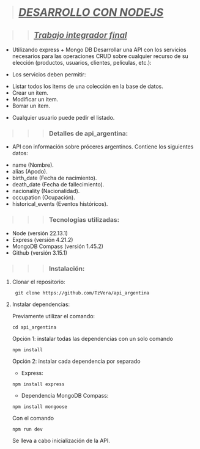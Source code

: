 > # **_<u>DESARROLLO CON NODEJS </u>_** 

>> ## **_<u>Trabajo integrador final</u>_** 
 
* Utilizando express + Mongo DB Desarrollar una API con los servicios necesarios para las operaciones CRUD sobre cualquier recurso de su elección (productos, usuarios, clientes, películas, etc.):

* Los servicios deben permitir:

- Listar todos los items de una colección en la base de datos.
- Crear un item.
- Modificar un item.
- Borrar un item.

* Cualquier usuario puede pedir el listado.

>>> ### Detalles de api_argentina: 

* API con información sobre próceres argentinos. Contiene los siguientes datos:

- name (Nombre).
- alias (Apodo).
- birth_date (Fecha de nacimiento).
- death_date (Fecha de fallecimiento).
- nacionality (Nacionalidad).
- occupation (Ocupación).
- historical_events (Eventos históricos).

>>> ### Tecnologías utilizadas:

* Node (versión 22.13.1)
* Express (versión 4.21.2)
* MongoDB Compass (versión 1.45.2)
* Github (versión 3.15.1)

>>> ### Instalación:

1. Clonar el repositorio: 
   
   ~~~
    git clone https://github.com/TzVera/api_argentina
   ~~~

2. Instalar dependencias:
  
   Previamente utilizar el comando: 
   ~~~ 
   cd api_argentina
   ~~~

   Opción 1: instalar todas las dependencias con un solo comando

   ~~~
   npm install 
   ~~~

   Opción 2: instalar cada dependencia por separado

   * Express: 
   ~~~
   npm install express
   ~~~

   * Dependencia MongoDB Compass: 
   ~~~
   npm install mongoose   
   ~~~

   Con el comando 
   ~~~
   npm run dev
   ~~~
   Se lleva a cabo inicialización de la API.




